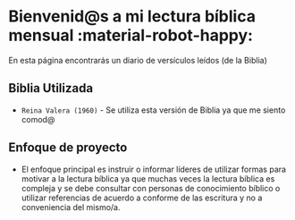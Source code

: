# Bienvenid@s a mi lectura bíblica mensual :material-robot-happy:

En esta página encontrarás un diario de versículos leídos (de la Biblia)

## Biblia Utilizada

* `Reina Valera (1960)` - Se utiliza esta versión de Biblia ya que me siento comod@ 

## Enfoque de proyecto

- El enfoque principal es instruir o informar líderes de utilizar formas para motivar a la lectura bíblica ya que muchas veces la lectura bíblica es compleja y se debe consultar con personas de conocimiento bíblico o utilizar referencias de acuerdo a conforme de las escritura y no a conveniencia del mismo/a.